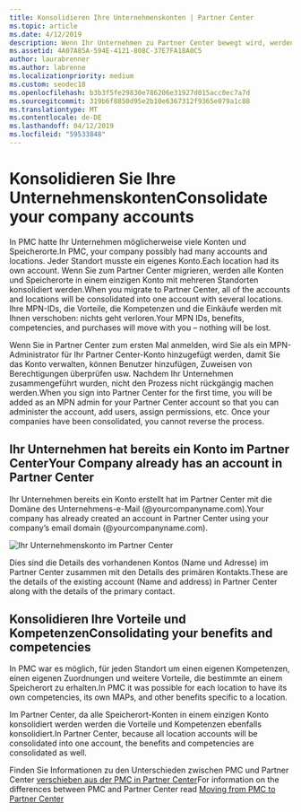 ```yaml
---
title: Konsolidieren Ihre Unternehmenskonten | Partner Center
ms.topic: article
ms.date: 4/12/2019
description: Wenn Ihr Unternehmen zu Partner Center bewegt wird, werden alle Konten in einem einzigen Konto zusammengefasst.
ms.assetid: 4A07A85A-594E-4121-808C-37E7FA18A0C5
author: laurabrenner
ms.author: labrenne
ms.localizationpriority: medium
ms.custom: seodec18
ms.openlocfilehash: b3b3f5fe29830e786206e31927d015acc0ec7a7d
ms.sourcegitcommit: 319b6f8850d95e2b10e6367312f9365e079a1c88
ms.translationtype: MT
ms.contentlocale: de-DE
ms.lasthandoff: 04/12/2019
ms.locfileid: "59533848"
---
```

# <a name="consolidate-your-company-accounts"></a><span data-ttu-id="141ba-103">Konsolidieren Sie Ihre Unternehmenskonten</span><span class="sxs-lookup"><span data-stu-id="141ba-103">Consolidate your company accounts</span></span>

<span data-ttu-id="141ba-104">In PMC hatte Ihr Unternehmen möglicherweise viele Konten und Speicherorte.</span><span class="sxs-lookup"><span data-stu-id="141ba-104">In PMC, your company possibly had many accounts and locations.</span></span> <span data-ttu-id="141ba-105">Jeder Standort musste ein eigenes Konto.</span><span class="sxs-lookup"><span data-stu-id="141ba-105">Each location had its own account.</span></span> <span data-ttu-id="141ba-106">Wenn Sie zum Partner Center migrieren, werden alle Konten und Speicherorte in einem einzigen Konto mit mehreren Standorten konsolidiert werden.</span><span class="sxs-lookup"><span data-stu-id="141ba-106">When you migrate to Partner Center, all of the accounts and locations will be consolidated into one account with several locations.</span></span> <span data-ttu-id="141ba-107">Ihre MPN-IDs, die Vorteile, die Kompetenzen und die Einkäufe werden mit Ihnen verschoben: nichts geht verloren.</span><span class="sxs-lookup"><span data-stu-id="141ba-107">Your MPN IDs, benefits, competencies, and purchases will move with you – nothing will be lost.</span></span> 

<span data-ttu-id="141ba-108">Wenn Sie in Partner Center zum ersten Mal anmelden, wird Sie als ein MPN-Administrator für Ihr Partner Center-Konto hinzugefügt werden, damit Sie das Konto verwalten, können Benutzer hinzufügen, Zuweisen von Berechtigungen überprüfen usw. Nachdem Ihr Unternehmen zusammengeführt wurden, nicht den Prozess nicht rückgängig machen werden.</span><span class="sxs-lookup"><span data-stu-id="141ba-108">When you sign into Partner Center for the first time, you will be added as an MPN admin for your Partner Center account so that you can administer the account, add users, assign permissions, etc. Once your companies have been consolidated, you cannot reverse the process.</span></span>

## <a name="your-company-already-has-an-account-in-partner-center"></a><span data-ttu-id="141ba-109">Ihr Unternehmen hat bereits ein Konto im Partner Center</span><span class="sxs-lookup"><span data-stu-id="141ba-109">Your Company already has an account in Partner Center</span></span>

<span data-ttu-id="141ba-110">Ihr Unternehmen bereits ein Konto erstellt hat im Partner Center mit die Domäne des Unternehmens-e-Mail (@yourcompanyname.com).</span><span class="sxs-lookup"><span data-stu-id="141ba-110">Your company has already created an account in Partner Center using your company’s email domain (@yourcompanyname.com).</span></span>

![Ihr Unternehmenskonto im Partner Center](images/company1.png)

<span data-ttu-id="141ba-112">Dies sind die Details des vorhandenen Kontos (Name und Adresse) im Partner Center zusammen mit den Details des primären Kontakts.</span><span class="sxs-lookup"><span data-stu-id="141ba-112">These are the  details of the existing account (Name and address) in Partner Center along with the details of the primary contact.</span></span> 

## <a name="consolidating-your-benefits-and-competencies"></a><span data-ttu-id="141ba-113">Konsolidieren Ihre Vorteile und Kompetenzen</span><span class="sxs-lookup"><span data-stu-id="141ba-113">Consolidating your benefits and competencies</span></span>

<span data-ttu-id="141ba-114">In PMC war es möglich, für jeden Standort um einen eigenen Kompetenzen, einen eigenen Zuordnungen und weitere Vorteile, die bestimmte an einem Speicherort zu erhalten.</span><span class="sxs-lookup"><span data-stu-id="141ba-114">In PMC it was possible for each location to have its own competencies, its own MAPs, and other benefits specific to a location.</span></span>

<span data-ttu-id="141ba-115">Im Partner Center, da alle Speicherort-Konten in einem einzigen Konto konsolidiert werden werden die Vorteile und Kompetenzen ebenfalls konsolidiert.</span><span class="sxs-lookup"><span data-stu-id="141ba-115">In Partner Center, because all location accounts will be consolidated into one account, the benefits and competencies are consolidated as well.</span></span> 

<span data-ttu-id="141ba-116">Finden Sie Informationen zu den Unterschieden zwischen PMC und Partner Center [verschieben aus der PMC in Partner Center](pmc-pc-map.md)</span><span class="sxs-lookup"><span data-stu-id="141ba-116">For information on the differences between PMC and Partner Center read [Moving from PMC to Partner Center](pmc-pc-map.md)</span></span>